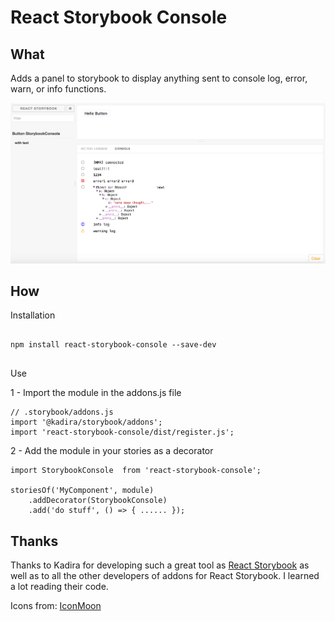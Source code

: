 React Storybook Console
===================

What
-------------
Adds a panel to storybook to display anything sent to console log, error, warn, or info functions.

![React Storybook Console Screenshot](/docs/react_storybook_console_example.png?raw=true "React Storybook Console Example")


How
-------------

Installation

 ```

 npm install react-storybook-console --save-dev


 ```

Use

1 - Import the module in the addons.js file

```
// .storybook/addons.js
import '@kadira/storybook/addons';
import 'react-storybook-console/dist/register.js';
```

2  - Add the module in your stories as a decorator
```
import StorybookConsole  from 'react-storybook-console';

storiesOf('MyComponent', module)
    .addDecorator(StorybookConsole)
    .add('do stuff', () => { ...... });
```


Thanks
-------------
Thanks to Kadira for developing such a great tool as [React Storybook]  as well as to all the other developers of addons for React Storybook. I learned a lot reading their code.

Icons from: [IconMoon]


[React Storybook]: https://getstorybook.io/
[IconMoon]:https://icomoon.io
